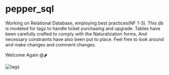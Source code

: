 # pepper_sql
Working on Relational Database, employing best practices(NF 1-3). 
This db is modeled for tagz to handle ticket purchasing and upgrade.
Tables have been carefully crafted to comply with the Naturalization forms,
And necessary constraints have also been put to place.
Feel free to look around and make changes and comment changes.

Welcome Again @🌶


![tagz](https://github.com/user-attachments/assets/9e4e6eff-8c27-4890-95e1-37140bd62d17)
